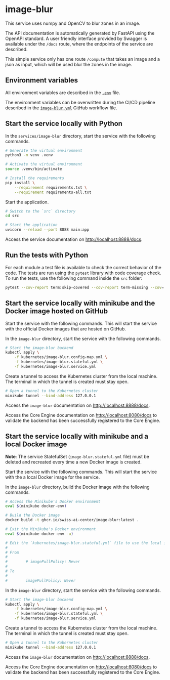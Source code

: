 # image-blur

This service uses numpy and OpenCV to blur zones in an image.

The API documentation is automatically generated by FastAPI using the OpenAPI standard. A user friendly interface provided by Swagger is available under the `/docs` route, where the endpoints of the service are described.

This simple service only has one route `/compute` that takes an image and a json as input, which will be used blur the zones in the image.

## Environment variables

All environment variables are described in the [`.env`](https://github.com/swiss-ai-center/core-engine/blob/main/services/image-blur/.env) file.

The environment variables can be overwritten during the CI/CD pipeline described in the [`image-blur.yml`](https://github.com/swiss-ai-center/core-engine/blob/main/.github/workflows/image-blur.yml) GitHub workflow file.

## Start the service locally with Python

In the `services/image-blur` directory, start the service with the following commands.

```sh
# Generate the virtual environment
python3 -m venv .venv

# Activate the virtual environment
source .venv/bin/activate

# Install the requirements
pip install \
    --requirement requirements.txt \
    --requirement requirements-all.txt
```

Start the application.

```sh
# Switch to the `src` directory
cd src

# Start the application
uvicorn --reload --port 8888 main:app
```

Access the service documentation on <http://localhost:8888/docs>.

## Run the tests with Python

For each module a test file is available to check the correct behavior of the code. The tests are run using the `pytest` library with code coverage check. To run the tests, use the following command inside the `src` folder:

```sh
pytest --cov-report term:skip-covered --cov-report term-missing --cov=. -s --cov-config=.coveragerc
```

## Start the service locally with minikube and the Docker image hosted on GitHub

Start the service with the following commands. This will start the service with the official Docker images that are hosted on GitHub.

In the `image-blur` directory, start the service with the following commands.

```sh
# Start the image-blur backend
kubectl apply \
    -f kubernetes/image-blur.config-map.yml \
    -f kubernetes/image-blur.stateful.yml \
    -f kubernetes/image-blur.service.yml
```

Create a tunnel to access the Kubernetes cluster from the local machine. The terminal in which the tunnel is created must stay open.

```sh
# Open a tunnel to the Kubernetes cluster
minikube tunnel --bind-address 127.0.0.1
```

Access the `image-blur` documentation on <http://localhost:8888/docs>.

Access the Core Engine documentation on <http://localhost:8080/docs> to validate the backend has been successfully registered to the Core Engine.

## Start the service locally with minikube and a local Docker image

**Note**: The service StatefulSet (`image-blur.stateful.yml` file) must be deleted and recreated every time a new Docker image is created.

Start the service with the following commands. This will start the service with the a local Docker image for the service.

In the `image-blur` directory, build the Docker image with the following commands.

```sh
# Access the Minikube's Docker environment
eval $(minikube docker-env)

# Build the Docker image
docker build -t ghcr.io/swiss-ai-center/image-blur:latest .

# Exit the Minikube's Docker environment
eval $(minikube docker-env -u)

# Edit the `kubernetes/image-blur.stateful.yml` file to use the local image by uncommented the line `imagePullPolicy`
#
# From
#
#        # imagePullPolicy: Never
#
# To
#
#        imagePullPolicy: Never
```

In the `image-blur` directory, start the service with the following commands.

```sh
# Start the image-blur backend
kubectl apply \
    -f kubernetes/image-blur.config-map.yml \
    -f kubernetes/image-blur.stateful.yml \
    -f kubernetes/image-blur.service.yml
```

Create a tunnel to access the Kubernetes cluster from the local machine. The terminal in which the tunnel is created must stay open.

```sh
# Open a tunnel to the Kubernetes cluster
minikube tunnel --bind-address 127.0.0.1
```

Access the `image-blur` documentation on <http://localhost:8888/docs>.

Access the Core Engine documentation on <http://localhost:8080/docs> to validate the backend has been successfully registered to the Core Engine.
